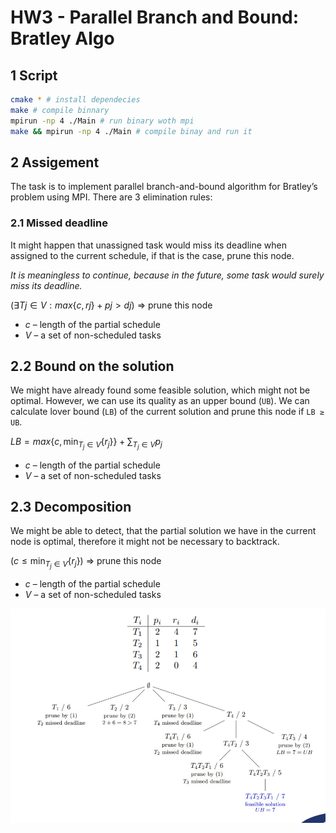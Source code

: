 # HW3 - Parallel Branch and Bound: Bratley Algo

## 1 Script

```sh
cmake * # install dependecies
make # compile binnary
mpirun -np 4 ./Main # run binary woth mpi
make && mpirun -np 4 ./Main # compile binay and run it
```

## 2 Assigement

The task is to implement parallel branch-and-bound algorithm for Bratley’s problem using MPI. There are 3 elimination rules:

### 2.1 Missed deadline

It might happen that unassigned task would miss its deadline when assigned to the current schedule, if that is the case, prune this node.

*It is meaningless to continue, because in the future, some task would surely miss its deadline.*

$(∃Tj ∈ V : max\{c, rj\} + pj > dj )$ => prune this node

- $c$ – length of the partial schedule
- $V$ – a set of non-scheduled tasks

## 2.2 Bound on the solution

We might have already found some feasible solution, which might not be optimal. However, we can use its quality as an upper bound (`UB`). We can calculate lover bound (`LB`) of the current solution and prune this node if `LB ≥ UB`.

$LB = max\{c, \min_{T_j \in V}\{r_j\}\} + \sum_{T_j \in V}{p_j}$

- $c$ – length of the partial schedule
- $V$ – a set of non-scheduled tasks

## 2.3 Decomposition

We might be able to detect, that the partial solution we have in the current node is optimal, therefore it might not be necessary to backtrack.

$(c \leq \min_{T_j \in V}\{r_j\} )$ => prune this node

- $c$ – length of the partial schedule
- $V$ – a set of non-scheduled tasks

![Example for 4 tasks](example.png)